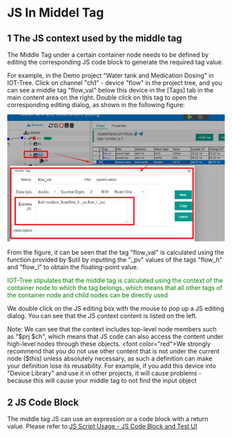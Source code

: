 JS In Middel Tag
==

## 1 The JS context used by the middle tag

The Middle Tag under a certain container node needs to be defined by editing the corresponding JS code block to generate
the required tag value.

For example, in the Demo project "Water tank and Medication Dosing" in IOT-Tree. Click on channel "ch1" - device "flow"
in the project tree, and you can see a middle tag "flow_val" below this device in the \[Tags] tab in the main content
area on the right. Double click on this tag to open the corresponding editing dialog, as shown in the following figure:


<img src="../img/js/j006.png" />



From the figure, it can be seen that the tag "flow_val" is calculated using the function provided by $util by inputting
the "_pv" values of the tags "flow_h" and "flow_l" to obtain the floating-point value.

<font color="green">IOT-Tree stipulates that the middle tag is calculated using the context of the container node to
which the tag belongs, which means that all other tags of the container node and child nodes can be directly used</font>

We double click on the JS editing box with the mouse to pop up a JS editing dialog. You can see that the JS context
content is listed on the left.

Note: We can see that the context includes top-level node members such as "$prj $ch", which means that JS code can also
access the content under high-level nodes through these objects. <font color="red">We strongly recommend that you do not
use other content that is not under the current node ($this) unless absolutely necessary, as such a definition can make
your definition lose its reusability. For example, if you add this device into "Device Library" and use it in other
projects, it will cause problems - because this will cause your middle tag to not find the input object</font>

## 2 JS Code Block

The middle tag JS can use an expression or a code block with a return value. Please refer
to:[JS Script Usage - JS Code Block and Test UI][ind]

[ind]:./index.md
